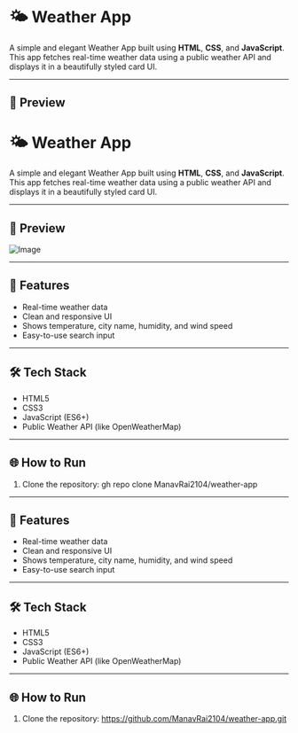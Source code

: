 # 🌤️ Weather App

A simple and elegant Weather App built using **HTML**, **CSS**, and **JavaScript**. This app fetches real-time weather data using a public weather API and displays it in a beautifully styled card UI.

---

## 📸 Preview

# 🌤️ Weather App

A simple and elegant Weather App built using **HTML**, **CSS**, and **JavaScript**. This app fetches real-time weather data using a public weather API and displays it in a beautifully styled card UI.

---

## 📸 Preview

![Image](https://github.com/user-attachments/assets/e5687420-0da4-4322-ae75-5369d4457a0b)

---

## 🚀 Features

- Real-time weather data
- Clean and responsive UI
- Shows temperature, city name, humidity, and wind speed
- Easy-to-use search input

---

## 🛠️ Tech Stack

- HTML5
- CSS3
- JavaScript (ES6+)
- Public Weather API (like OpenWeatherMap)

---

## 🌐 How to Run

1. Clone the repository:
   gh repo clone ManavRai2104/weather-app

---

## 🚀 Features

- Real-time weather data
- Clean and responsive UI
- Shows temperature, city name, humidity, and wind speed
- Easy-to-use search input

---

## 🛠️ Tech Stack

- HTML5
- CSS3
- JavaScript (ES6+)
- Public Weather API (like OpenWeatherMap)

---

## 🌐 How to Run

1. Clone the repository:
   https://github.com/ManavRai2104/weather-app.git
